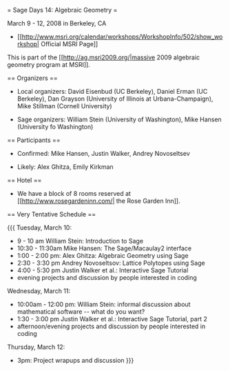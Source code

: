 = Sage Days 14: Algebraic Geometry =

March 9 - 12, 2008 in Berkeley, CA

 * [[http://www.msri.org/calendar/workshops/WorkshopInfo/502/show_workshop| Official MSRI Page]]

This is part of the [[http://ag.msri2009.org/|massive 2009 algebraic geometry program at MSRI]].

== Organizers ==

 * Local organizers: David Eisenbud (UC Berkeley), Daniel Erman (UC Berkeley), Dan Grayson (University of Illinois at Urbana-Champaign), Mike Stillman (Cornell University)

 * Sage organizers: William Stein (University of Washington), Mike Hansen (University fo Washington)

== Participants ==

 * Confirmed: Mike Hansen, Justin Walker, Andrey Novoseltsev

 * Likely: Alex Ghitza, Emily Kirkman

== Hotel ==

 * We have a block of 8 rooms reserved at [[http://www.rosegardeninn.com/| the Rose Garden Inn]].

== Very Tentative Schedule ==

{{{
Tuesday, March 10:
  * 9 - 10 am William Stein: Introduction to Sage
  * 10:30 - 11:30am Mike Hansen: The Sage/Macaulay2 interface
  * 1:00 - 2:00 pm: Alex Ghitza: Algebraic Geometry using Sage
  * 2:30 - 3:30 pm Andrey Novoseltsov: Lattice Polytopes using Sage
  * 4:00 - 5:30 pm Justin Walker et al.: Interactive Sage Tutorial
  * evening projects and discussion by people interested in coding

Wednesday, March 11:
  * 10:00am - 12:00 pm: William Stein: informal discussion about mathematical software -- what do you want?
  * 1:30 - 3:00 pm Justin Walker et al.: Interactive Sage Tutorial, part 2
  * afternoon/evening projects and discussion by people interested in coding

Thursday, March 12:
  * 3pm: Project wrapups and discussion
}}}
